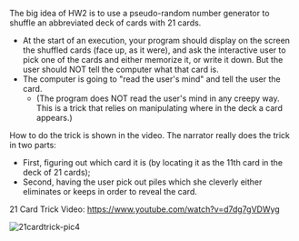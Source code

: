 The big idea of HW2 is to use a pseudo-random number generator to shuffle an abbreviated deck of cards with 21 cards. 

- At the start of an execution, your program should display on the screen the shuffled cards (face up, as it were), and 
ask the interactive user to pick one of the cards and either memorize it, or write it down. But the user should NOT 
tell the computer what that card is. 
- The computer is going to "read the user's mind" and tell the user the card. 
    - (The program does NOT read the user's mind in any creepy way. This is a trick that relies on manipulating where in the deck a card appears.)

How to do the trick is shown in the video. 
The narrator really does the trick in two parts: 
  - First, figuring out which card it is (by locating it as the 11th card in the deck of 21 cards); 
  - Second, having the user pick out piles which she cleverly either eliminates or keeps in order to reveal the card.

21 Card Trick Video: https://www.youtube.com/watch?v=d7dg7gVDWyg

![21cardtrick-pic4](https://user-images.githubusercontent.com/76761888/169132108-42ddd9a6-08e4-46a2-8675-55924b2fa208.png)
